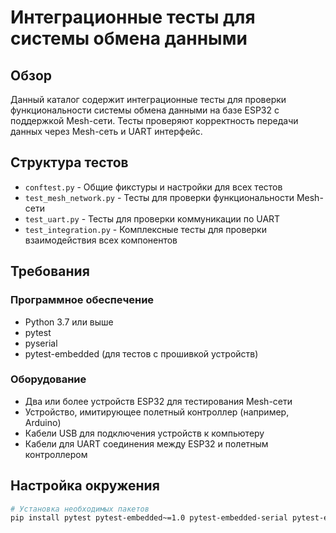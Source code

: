 # Интеграционные тесты для системы обмена данными

## Обзор

Данный каталог содержит интеграционные тесты для проверки функциональности системы обмена данными на базе ESP32 с поддержкой Mesh-сети. Тесты проверяют корректность передачи данных через Mesh-сеть и UART интерфейс.

## Структура тестов

- `conftest.py` - Общие фикстуры и настройки для всех тестов
- `test_mesh_network.py` - Тесты для проверки функциональности Mesh-сети
- `test_uart.py` - Тесты для проверки коммуникации по UART
- `test_integration.py` - Комплексные тесты для проверки взаимодействия всех компонентов

## Требования

### Программное обеспечение
- Python 3.7 или выше
- pytest
- pyserial
- pytest-embedded (для тестов с прошивкой устройств)

### Оборудование
- Два или более устройств ESP32 для тестирования Mesh-сети
- Устройство, имитирующее полетный контроллер (например, Arduino)
- Кабели USB для подключения устройств к компьютеру
- Кабели для UART соединения между ESP32 и полетным контроллером

## Настройка окружения

```bash
# Установка необходимых пакетов
pip install pytest pytest-embedded~=1.0 pytest-embedded-serial pytest-embedded-idf pyserial